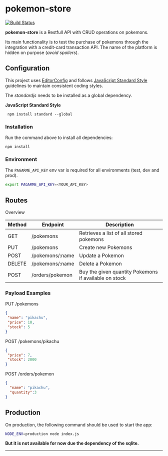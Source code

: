 # pokemon-store

[![Build Status](https://travis-ci.org/dbalduini/pokemon-store.svg?branch=master)](https://travis-ci.org/dbalduini/pokemon-store)

**pokemon-store** is a Restfull API with CRUD operations on pokemons. 

Its main functionality is to test the purchase of pokemons through the integration with a credit-card transaction API. The name of the platform is hidden on purpose (_avoid spoilers_).

## Configuration
This project uses [EditorConfig](http://editorconfig.org/) and follows [JavaScript Standard Style](https://standardjs.com) guidelines to maintain consistent coding styles.

The *standardjs* needs to be installed as a global dependency.

**JavaScript Standard Style**
```
 npm install standard --global
```

### Installation

Run the command above to install all dependencies:

```
npm install
```

### Environment

The `PAGARME_API_KEY` env var is required for all environments (test, dev and prod).

```sh
export PAGARME_API_KEY=<YOUR_API_KEY>
```

## Routes

Overview

| Method  	|  Endpoint 			| Description |
|---			|---						|---
|  GET 		|  /pokemons			| Retrieves a list of all stored pokemons |
|  PUT 		|  /pokemons 			| Create new Pokemons |
|  POST 		|  /pokemons/:name 	| Update a Pokemon |
|  DELETE 	|  /pokemons/:name	| Delete a Pokemon |
|  POST 		|  /orders/pokemon 	| Buy the given quantity Pokemons if available on stock |

### Payload Examples

PUT /pokemons
```json
{
 "name": "pikachu",
 "price": 10,
 "stock": 5
}
```

POST /pokemons/pikachu
```json
{
 "price": 7,
 "stock": 2000
}
```

POST /orders/pokemon
```json
{
  "name": "pikachu",
  "quantity":3
}
```

## Production

On production, the following command should be used to start the app:

```sh
NODE_ENV=production node index.js
```
**But it is not available for now due the dependency of the sqlite.**

---------------------------
